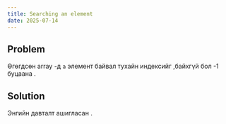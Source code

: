 ```yaml
---
title: Searching an element
date: 2025-07-14
---
```


## Problem

Өгөгдсөн array -д `a` элемент байвал тухайн индексийг ,байхгүй бол -1 буцаана .

## Solution

Энгийн давталт ашигласан .
